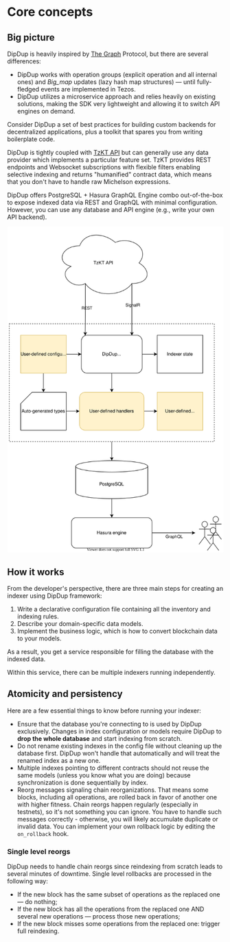 # Core concepts

## Big picture

DipDup is heavily inspired by [The Graph](https://thegraph.com/) Protocol, but there are several differences:

* DipDup works with operation groups (explicit operation and all internal ones) and _Big\_map_ updates (lazy hash map structures) — until fully-fledged events are implemented in Tezos.
* DipDup utilizes a microservice approach and relies heavily on existing solutions, making the SDK very lightweight and allowing it to switch API engines on demand.

<!-- TODO: Not exactly correct, DipDup forces lots of things -->
Consider DipDup a set of best practices for building custom backends for decentralized applications, plus a toolkit that spares you from writing boilerplate code.

DipDup is tightly coupled with [TzKT API](http://api.tzkt.io/) but can generally use any data provider which implements a particular feature set. TzKT provides REST endpoints and Websocket subscriptions with flexible filters enabling selective indexing and returns "humanified" contract data, which means that you don't have to handle raw Michelson expressions.

DipDup offers PostgreSQL + Hasura GraphQL Engine combo out-of-the-box to expose indexed data via REST and GraphQL with minimal configuration. However, you can use any database and API engine (e.g., write your own API backend).

![Default DipDup setup and data flow](../assets/dipdup.svg)

## How it works

From the developer's perspective, there are three main steps for creating an indexer using DipDup framework:

1. Write a declarative configuration file containing all the inventory and indexing rules.
2. Describe your domain-specific data models.
3. Implement the business logic, which is how to convert blockchain data to your models.

As a result, you get a service responsible for filling the database with the indexed data.

Within this service, there can be multiple indexers running independently.

## Atomicity and persistency

Here are a few essential things to know before running your indexer:

* Ensure that the database you're connecting to is used by DipDup exclusively. Changes in index configuration or models require DipDup to **drop the whole database** and start indexing from scratch.
* Do not rename existing indexes in the config file without cleaning up the database first. DipDup won't handle that automatically and will treat the renamed index as a new one.
* Multiple indexes pointing to different contracts should not reuse the same models (unless you know what you are doing) because synchronization is done sequentially by index.
* Reorg messages signaling chain reorganizations. That means some blocks, including all operations, are rolled back in favor of another one with higher fitness. Chain reorgs happen regularly (especially in testnets), so it's not something you can ignore. You have to handle such messages correctly - otherwise, you will likely accumulate duplicate or invalid data. You can implement your own rollback logic by editing the `on_rollback` hook.

### Single level reorgs

DipDup needs to handle chain reorgs since reindexing from scratch leads to several minutes of downtime. Single level rollbacks are processed in the following way:

* If the new block has the same subset of operations as the replaced one — do nothing;
* If the new block has all the operations from the replaced one AND several new operations — process those new operations;
* If the new block misses some operations from the replaced one: trigger full reindexing.
